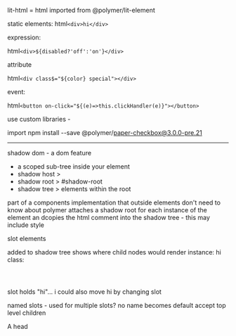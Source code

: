 lit-html = html imported from @polymer/lit-element

static elements: 
html`<div>hi</div>`

expression: 

html`<div>${disabled?'off':'on'}</div>`

attribute 

html`<div class$="${color} special"></div>`

event: 

html`<button on-click="${(e)=>this.clickHandler(e)}"></button>`

use custom libraries - 

import 
npm install --save
@polymer/paper-checkbox@3.0.0-pre.21

----------

shadow dom - a dom feature
- a scoped sub-tree inside your element
- shadow host > <my-element> 
- shadow root > #shadow-root
- shadow tree > elements within the root

part of a components implementation that outside elements don't need to know about
polymer attaches a shadow root for each instance of the element an dcopies the html comment into the shadow tree - this may include style

slot elements

added to shadow tree
shows where child nodes would render
instance: <my-header>hi</my-header>
class: <header><h1><slot></slot></h1></header>
slot holds "hi"... i could also move hi by changing slot

named slots - used for multiple slots? no name becomes default
accept top level children

<my-header><span slot="title">A head</span></my-header>

<header><h2><slot name="title></slot></h2></header>

styles

